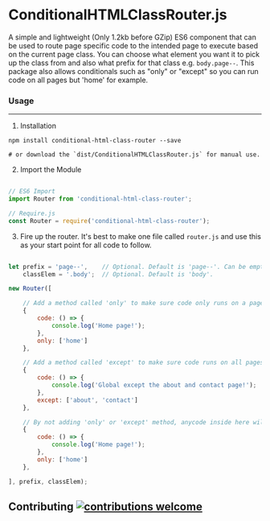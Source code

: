 # ConditionalHTMLClassRouter.js

A simple and lightweight (Only 1.2kb before GZip) ES6 component that can be used to route page specific code to the intended page to execute based on the current page class. You can choose what element you want it to pick up the class from and also what prefix for that class e.g. `body.page--`. This package also allows conditionals such as "only" or "except" so you can run code on all pages but 'home' for example.


### Usage
- - - -
1. Installation
```shell
npm install conditional-html-class-router --save

# or download the `dist/ConditionalHTMLClassRouter.js` for manual use.
```

2. Import the Module
```JavaScript

// ES6 Import
import Router from 'conditional-html-class-router';

// Require.js
const Router = require('conditional-html-class-router');
```

3. Fire up the router. It's best to make one file called `router.js` and use this as your start point for all code to follow.
```JavaScript

let prefix = 'page--',    // Optional. Default is 'page--'. Can be empty but not recommended.
	classElem = '.body';  // Optional. Default is 'body'.

new Router([

	// Add a method called 'only' to make sure code only runs on a page with the array of classes.
	{
		code: () => {
			console.log('Home page!');
		},
		only: ['home']
	},

	// Add a method called 'except' to make sure code runs on all pages except those in the array of classes.
	{
		code: () => {
			console.log('Global except the about and contact page!');
		},
		except: ['about', 'contact']
	},

	// By not adding 'only' or 'except' method, anycode inside here will run on all pages.
	{
		code: () => {
			console.log('Home page!');
		},
		only: ['home']
	},

], prefix, classElem);
```

## Contributing [![contributions welcome](https://img.shields.io/badge/contributions-welcome-brightgreen.svg?style=flat)](https://github.com/dwyl/esta/issues)